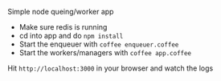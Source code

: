 Simple node queing/worker app

* Make sure redis is running
* cd into app and do `npm install`
* Start the enqueuer with `coffee enqueuer.coffee`
* Start the workers/managers with `coffee app.coffee`

Hit `http://localhost:3000` in your browser and watch the logs
